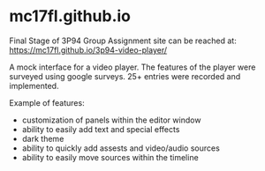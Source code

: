 # mc17fl.github.io
Final Stage of 3P94 Group Assignment
site can be reached at: https://mc17fl.github.io/3p94-video-player/

A mock interface for a video player. The features of the player were surveyed using google surveys. 25+ entries were recorded and implemented.

Example of features:
- customization of panels within the editor window
- ability to easily add text and special effects
- dark theme
- ability to quickly add assests and video/audio sources
- ability to easily move sources within the timeline
